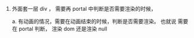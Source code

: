 1. 外面套一层 div ， 需要再 portal 中判断是否需要渲染的时候，

   a. 有动画的情况，需要在动画结束的时候，判断是否需要渲染。
   也就说 需要在 portal 判断， 渲染 dom 还是渲染 null
